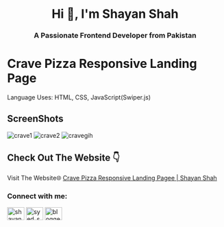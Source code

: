 <h1 align="center">Hi 👋, I'm Shayan Shah</h1>
<h3 align="center">A Passionate Frontend Developer from Pakistan</h3>


# Crave Pizza Responsive Landing Page
Language Uses: HTML, CSS, JavaScript(Swiper.js)
## ScreenShots
![crave1](https://github.com/user-attachments/assets/2d5b4ba6-5d2b-48f3-a2da-cdb46b569b29)
![crave2](https://github.com/user-attachments/assets/a0762762-b3b8-47c5-9b07-00ff199ead20)
![cravegih](https://github.com/user-attachments/assets/bed0eaec-cf1b-41b3-8dbe-67d4bb84791f)



## Check Out The Website 👇

Visit The Website🌐 [Crave Pizza Responsive Landing Pagee | Shayan Shah](https://shayanshahdeveloper.github.io/Project-25-CravePizza-Landing-Page/)

<h3 align="left">Connect with me:</h3>
<p align="left">
<a href="https://linkedin.com/in/shayan-shah-b31439296" target="blank"><img align="center" src="https://raw.githubusercontent.com/rahuldkjain/github-profile-readme-generator/master/src/images/icons/Social/linked-in-alt.svg" alt="shayan-shah-b31439296" height="30" width="40" /></a>
<a href="https://instagram.com/syed_shanie" target="blank"><img align="center" src="https://raw.githubusercontent.com/rahuldkjain/github-profile-readme-generator/master/src/images/icons/Social/instagram.svg" alt="syed_shanie" height="30" width="40" /></a>
<a href="https://www.youtube.com/@shayanshahdev" target="blank"><img align="center" src="https://raw.githubusercontent.com/rahuldkjain/github-profile-readme-generator/master/src/images/icons/Social/youtube.svg" alt="bloggeravenue2691" height="30" width="40" /></a>
</p>
